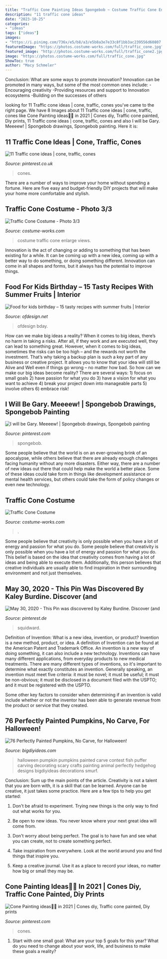 ```yaml
---
title: "Traffic Cone Painting Ideas Spongebob ~ Costume Traffic Cone Enlarge Views"
description: "11 traffic cone ideas"
date: "2023-10-25"
categories:
- "ideas"
tags: ["ideas"]
images:
- "https://i.pinimg.com/736x/e5/b8/a3/e5b8a3e7e33c8f1bb3ac239556d60807.jpg"
featuredImage: "https://photos.costume-works.com/full/traffic_cone.jpg"
featured_image: "http://photos.costume-works.com/full/traffic_cone2.jpg"
image: "https://photos.costume-works.com/full/traffic_cone.jpg"
ShowToc: true
author: "Macy Schmeler"
---
```



Conclusion: What are some ways to promote innovation?
Innovation can be promoted in many ways, but some of the most common ones include: 
-Encouraging creativity 
-Providing resources and support to Innovation ecosystems 
-Building on the successes of others

	

		
looking for 11 Traffic cone ideas | cone, traffic, cones you've came to the right page. We have 8 Images about 11 Traffic cone ideas | cone, traffic, cones like Cone Painting ideas🤍🖤 in 2021 | Cones diy, Traffic cone painted, Diy prints, 11 Traffic cone ideas | cone, traffic, cones and also I will be Gary. Meeeew! | Spongebob drawings, Spongebob painting. Here it is:
		
    
## 11 Traffic Cone Ideas | Cone, Traffic, Cones

<img loading=lazy src="https://i.pinimg.com/236x/23/78/a0/2378a0b41c033266a3c948b92c505f4f--cone.jpg" onerror="this.onerror=null;this.src='https://tse3.mm.bing.net/th?id=OIP.CkX94M02hdj4FREneB6VUQAAAA&amp;pid=15.1';" alt="11 Traffic cone ideas | cone, traffic, cones">

_Source: pinterest.co.uk_

>cones. 

	

There are a number of ways to improve your home without spending a fortune. Here are five easy and budget-friendly DIY projects that will make your home more comfortable and stylish.

    
## Traffic Cone Costume - Photo 3/3

<img loading=lazy src="http://photos.costume-works.com/full/traffic_cone2.jpg" onerror="this.onerror=null;this.src='https://tse4.mm.bing.net/th?id=OIP.vfpqkLS2yruDJoPazEHvPgHaJ3&amp;pid=15.1';" alt="Traffic Cone Costume - Photo 3/3">

_Source: costume-works.com_

>costume traffic cone enlarge views. 

	

Innovation is the act of changing or adding to something that has been existing for a while. It can be coming up with a new idea, coming up with a better way to do something, or doing something different. Innovation can come in all shapes and forms, but it always has the potential to improve things.

    
## Food For Kids Birthday – 15 Tasty Recipes With Summer Fruits | Interior

<img loading=lazy src="https://www.ofdesign.net/wp-content/uploads/images/food-for-kids-birthday-15-tasty-recipes-with-summer-fruits-7-438534507.jpg" onerror="this.onerror=null;this.src='https://tse4.mm.bing.net/th?id=OIP.yuToRRLSuFUU49WygRPoYQHaJU&amp;pid=15.1';" alt="Food for kids birthday – 15 tasty recipes with summer fruits | Interior">

_Source: ofdesign.net_

>ofdesign bday. 

	

How can we make big ideas a reality?
When it comes to big ideas, there’s no harm in taking a risks. After all, if they work and are executed well, they can lead to something great. However, when it comes to big ideas, sometimes the risks can be too high – and the rewards not worth the investment. That’s why taking a backup plan is such a key part of any business or creative project. It allows you to know that your idea will still be Alive and Well even if things go wrong – no matter how bad. So how can we make our big ideas become reality?
There are several ways: 1) focus on small goals 2) have passion for what you do 3) have a vision for what you want to achieve 4) break your project down into manageable parts 5) involve others 6) embrace risk!

    
## I Will Be Gary. Meeeew! | Spongebob Drawings, Spongebob Painting

<img loading=lazy src="https://i.pinimg.com/236x/3a/db/01/3adb01b62be433f276a510a5b48842d4--gary-spongebob-spongebob-party.jpg" onerror="this.onerror=null;this.src='https://tse2.mm.bing.net/th?id=OIP.EpRae0LKnD47c-LMumzE5gAAAA&amp;pid=15.1';" alt="I will be Gary. Meeeew! | Spongebob drawings, Spongebob painting">

_Source: pinterest.com_

>spongebob. 

	

Some people believe that the world is on an ever-growing brink of an apocalypse, while others believe that there are already enough challenges facing humanity without any more disasters. Either way, there are a number of new ideas out there that could help make the world a better place. Some of these ideas could take form in things like development assistance or mental health services, but others could take the form of policy changes or even new technology.

    
## Traffic Cone Costume

<img loading=lazy src="https://photos.costume-works.com/full/traffic_cone.jpg" onerror="this.onerror=null;this.src='https://tse3.mm.bing.net/th?id=OIP.SeLRFDjxYtd2S6LRidbqjAHaI3&amp;pid=15.1';" alt="Traffic Cone Costume">

_Source: costume-works.com_

>. 

	

Some people believe that creativity is only possible when you have a lot of energy and passion for what you do.
Some people believe that creativity is only possible when you have a lot of energy and passion for what you do. This belief is based on the idea that creativity comes from having a lot of ideas and being able to execute them. Additionally, this person believes that creative individuals are usually able to find inspiration in their surrounding environment and not just themselves.

    
## May 30, 2020 - This Pin Was Discovered By Kaley Burdine. Discover (and

<img loading=lazy src="https://i.pinimg.com/originals/1a/5c/33/1a5c3352fb6c682ff27661a332ca93d9.jpg" onerror="this.onerror=null;this.src='https://tse2.mm.bing.net/th?id=OIP.i9NnVt4m3_333ku1kJaOEwHaFu&amp;pid=15.1';" alt="May 30, 2020 - This Pin was discovered by Kaley Burdine. Discover (and">

_Source: pinterest.de_

>squidward. 

	

Definition of Invention: What is a new idea, invention, or product?
Invention is a new method, product, or idea. A definition of Invention can be found at the American Patent and Trademark Office. An invention is a new way of doing something, it can also include a new technology. Inventions can have many different applications, from everyday products to new medical treatments. 
There are many different types of inventions, so it's important to determine what exactly constitutes an invention. Generally speaking, an invention must meet five criteria: it must be novel; it must be useful; it must be non-obvious; it must be disclosed in a document filed with the USPTO; and it must be registered with the USPTO. 

Some other key factors to consider when determining if an invention is valid include whether or not the inventor has been able to generate revenue from the product or service that they created.

    
## 76 Perfectly Painted Pumpkins, No Carve, For Halloween!

<img loading=lazy src="https://i.pinimg.com/564x/d0/62/35/d0623519e6a0f4f19844b7372915f884.jpg" onerror="this.onerror=null;this.src='https://tse1.mm.bing.net/th?id=OIP.Pmzat89RWEiXeqQAuXYOMwHaJ4&amp;pid=15.1';" alt="76 Perfectly Painted Pumpkins, No Carve, for Halloween!">

_Source: bigdiyideas.com_

>halloween pumpkin pumpkins painted carve contest fish puffer carving decorating scary crafts painting animal perfectly hedgehog designs bigdiyideas decorations smurf. 

	

Conclusion: Sum up the main points of the article.
Creativity is not a talent that you are born with, it is a skill that can be learned. Anyone can be creative, it just takes some practice. Here are a few tips to help you get started:
1. Don't be afraid to experiment. Trying new things is the only way to find out what works for you.

2. Be open to new ideas. You never know where your next great idea will come from.

3. Don't worry about being perfect. The goal is to have fun and see what you can create, not to create something perfect.

4. Take inspiration from everywhere. Look at the world around you and find things that inspire you.

5. Keep a creative journal. Use it as a place to record your ideas, no matter how big or small they may be.

    
## Cone Painting Ideas🤍🖤 In 2021 | Cones Diy, Traffic Cone Painted, Diy Prints

<img loading=lazy src="https://i.pinimg.com/736x/e5/b8/a3/e5b8a3e7e33c8f1bb3ac239556d60807.jpg" onerror="this.onerror=null;this.src='https://tse4.mm.bing.net/th?id=OIP.Q8EZr2kN2ARMrVXDPwzFvwHaJ3&amp;pid=15.1';" alt="Cone Painting ideas🤍🖤 in 2021 | Cones diy, Traffic cone painted, Diy prints">

_Source: pinterest.com_

>cones. 

	

1. Start with one small goal: What are your top 5 goals for this year? What do you need to change about your work, life, and business to make these goals a reality? 

